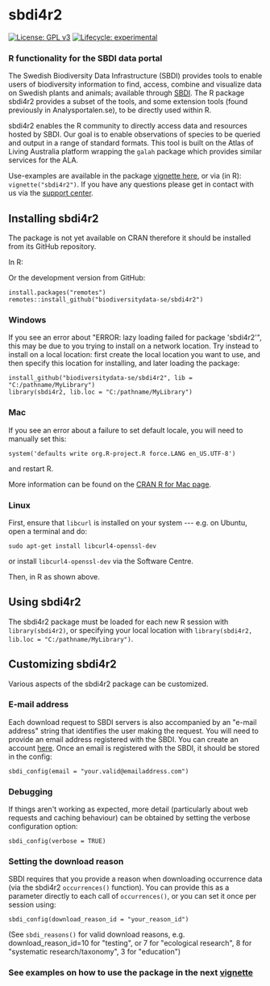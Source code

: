 # sbdi4r2

[![License: GPL
v3](https://img.shields.io/badge/License-GPLv3-blue.svg)](https://www.gnu.org/licenses/gpl-3.0)
[![Lifecycle:
experimental](https://img.shields.io/badge/lifecycle-maturing-blue.svg)](https://www.tidyverse.org/lifecycle/#maturing)

### R functionality for the SBDI data portal

The Swedish Biodiversity Data Infrastructure (SBDI) provides tools to
enable users of biodiversity information to find, access, combine and
visualize data on Swedish plants and animals; available through
[SBDI](https://biodiversitydata.se/). The R package sbdi4r2 provides a
subset of the tools, and some extension tools (found previously in
Analysportalen.se), to be directly used within R.

sbdi4r2 enables the R community to directly access data and resources
hosted by SBDI. Our goal is to enable observations of species to be
queried and output in a range of standard formats. This tool is built on
the Atlas of Living Australia platform wrapping the `galah` package
which provides similar services for the ALA.

Use-examples are available in the package [vignette
here](https://biodiversitydata-se.github.io/sbdi4r2/articles/sbdi4r.html),
or via (in R): `vignette("sbdi4r2")`. If you have any questions please
get in contact with us via the [support
center](https://docs.biodiversitydata.se/support/).

## Installing sbdi4r2

The package is not yet available on CRAN therefore it should be
installed from its GitHub repository.

In R:

Or the development version from GitHub:

```{r}
install.packages("remotes") 
remotes::install_github("biodiversitydata-se/sbdi4r2")
```

### Windows

If you see an error about "ERROR: lazy loading failed for package
'sbdi4r2'", this may be due to you trying to install on a network
location. Try instead to install on a local location: first create the
local location you want to use, and then specify this location for
installing, and later loading the package:

```{r}
install_github("biodiversitydata-se/sbdi4r2", lib = "C:/pathname/MyLibrary")
library(sbdi4r2, lib.loc = "C:/pathname/MyLibrary")
```

### Mac

If you see an error about a failure to set default locale, you will need
to manually set this:

```{r}
system('defaults write org.R-project.R force.LANG en_US.UTF-8')
```

and restart R.

More information can be found on the [CRAN R for Mac
page](https://cran.r-project.org/bin/macosx/RMacOSX-FAQ.html#Internationalization-of-the-R_002eapp).

### Linux

First, ensure that `libcurl` is installed on your system --- e.g. on
Ubuntu, open a terminal and do:

` sudo apt-get install libcurl4-openssl-dev `

or install `libcurl4-openssl-dev` via the Software Centre.

Then, in R as shown above.

## Using sbdi4r2

The sbdi4r2 package must be loaded for each new R session with
`library(sbdi4r2)`, or specifying your local location with
`library(sbdi4r2, lib.loc = "C:/pathname/MyLibrary")`.

## Customizing sbdi4r2

Various aspects of the sbdi4r2 package can be customized.

### E-mail address

Each download request to SBDI servers is also accompanied by an "e-mail
address" string that identifies the user making the request. You will
need to provide an email address registered with the SBDI. You can
create an account [here](https://auth.biodiversitydata.se/cas/login).
Once an email is registered with the SBDI, it should be stored in the
config:

```{r}
sbdi_config(email = "your.valid@emailaddress.com")
```

### Debugging

If things aren't working as expected, more detail (particularly about
web requests and caching behaviour) can be obtained by setting the
verbose configuration option:

```{r}
sbdi_config(verbose = TRUE)
```

### Setting the download reason

SBDI requires that you provide a reason when downloading occurrence data
(via the sbdi4r2 `occurrences()` function). You can provide this as a
parameter directly to each call of `occurrences()`, or you can set it
once per session using:

```{r}
sbdi_config(download_reason_id = "your_reason_id")
```

(See `sbdi_reasons()` for valid download reasons, e.g.
download_reason_id=10 for "testing", or 7 for "ecological research", 8
for "systematic research/taxonomy", 3 for "education")

### See examples on how to use the package in the next [vignette](https://biodiversitydata-se.github.io/sbdi4r2/articles/sbdi4r.html)
